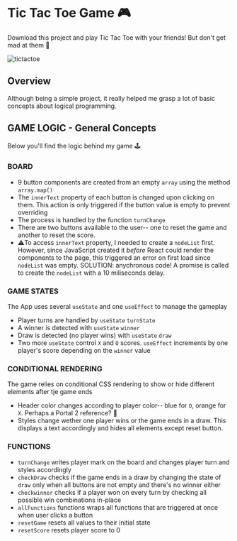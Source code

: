 # Tic Tac Toe Game 🎮
Download this project and play Tic Tac Toe with your friends! But don't get mad at them 🤣

![tictactoe](https://github.com/Maruku98/Tic-Tac-Toe-Game/assets/133391272/5c7563f5-4678-4dc1-a34f-7f1482b5c088)
## Overview
Although being a simple project, it really helped me grasp a lot of basic concepts about logical programming.

## GAME LOGIC - General Concepts

Below you'll find the logic behind my game 🕹️

### BOARD
- 9 button components are created from an empty `array` using the method `array.map()`
- The `innerText` property of each button is changed upon clicking on them. This action is only triggered if the button value is empty to prevent overriding
- The process is handled by the function `turnChange`
- There are two buttons available to the user-- one to reset the game and another to reset the score.
- ⚠️To access `innerText` property, I needed to create a `nodeList` first. However, since JavaScript created it *before* React could render the components to the page, this triggered an error on first load since `nodeList` was empty. SOLUTION: anychronous code! A promise is called to create the `nodeList` with a 10 miliseconds delay.

### GAME STATES
The App uses several `useState` and one `useEffect` to manage the gameplay
  - Player turns are handled by `useState` `turnState`
  - A winner is detected with `useState` `winner`
  - Draw is detected (no player wins) with `useState` `draw`
  - Two more `useState` control `X` and `O` scores. `useEffect` increments by one player's score depending on the `winner` value

### CONDITIONAL RENDERING
The game relies on conditional CSS rendering to show or hide different elements after tje game ends
  - Header color changes according to player color-- blue for `O`, orange for `X`. Perhaps a Portal 2 reference? 🤔
  - Styles change wether one player wins or the game ends in a draw. This displays a text accordingly and hides all elements except reset button.
 
### FUNCTIONS
- `turnChange` writes player mark on the board and changes player turn and styles accordingly
- `checkDraw` checks if the game ends in a draw by changing the state of `draw` only when all buttons are not empty and there's no winner either
- `checkwinner` checks if a player won on every turn by checking all possible win combinations in-place
- `allFunctions` functions wraps all functions that are triggered at once when user clicks a button
- `resetGame` resets all values to their initial state
- `resetScore` resets player score to 0
